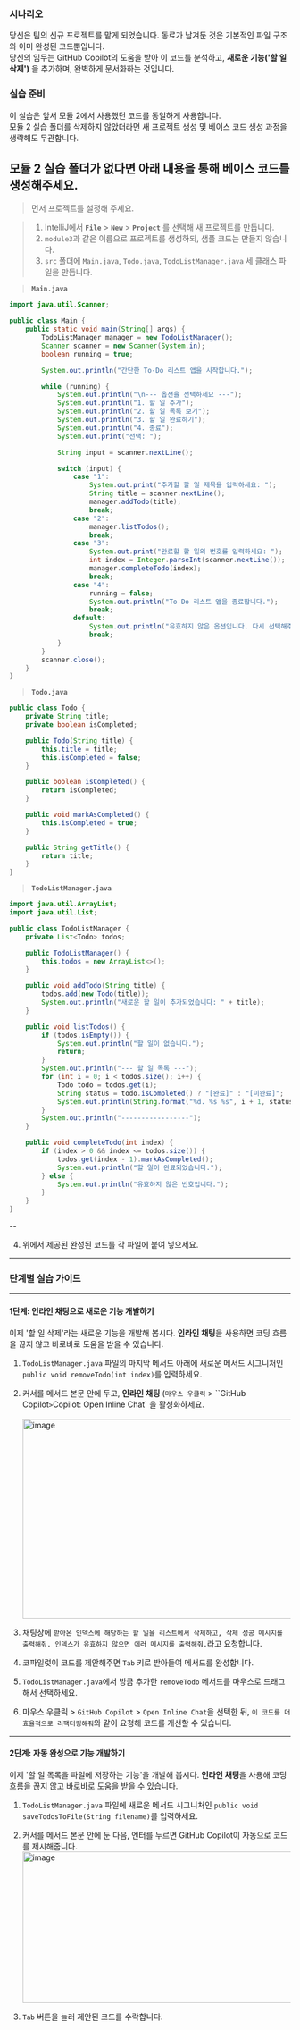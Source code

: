 ### 시나리오

당신은 팀의 신규 프로젝트를 맡게 되었습니다. 동료가 남겨둔 것은 기본적인 파일 구조와 이미 완성된 코드뿐입니다.   
당신의 임무는 GitHub Copilot의 도움을 받아 이 코드를 분석하고,  **새로운 기능('할 일 삭제')** 을 추가하며, 완벽하게 문서화하는 것입니다.  

### 실습 준비

이 실습은 앞서 모듈 2에서 사용했던 코드를 동일하게 사용합니다.  
모듈 2 실습 폴더를 삭제하지 않았더라면 새 프로젝트 생성 및 베이스 코드 생성 과정을 생략해도 무관합니다.  

모듈 2 실습 폴더가 없다면 아래 내용을 통해 베이스 코드를 생성해주세요.  
--

>먼저 프로젝트를 설정해 주세요.  

>1.  IntelliJ에서 **`File`** >  **`New`**  >  **`Project`** 를 선택해 새 프로젝트를 만듭니다.
>2.  `module3`과 같은 이름으로 프로젝트를 생성하되, 샘플 코드는 만들지 않습니다.
>3.  `src` 폴더에 `Main.java`, `Todo.java`, `TodoListManager.java` 세 클래스 파일을 만듭니다.
     
>**`Main.java`**
```java
import java.util.Scanner;

public class Main {
    public static void main(String[] args) {
        TodoListManager manager = new TodoListManager();
        Scanner scanner = new Scanner(System.in);
        boolean running = true;

        System.out.println("간단한 To-Do 리스트 앱을 시작합니다.");

        while (running) {
            System.out.println("\n--- 옵션을 선택하세요 ---");
            System.out.println("1. 할 일 추가");
            System.out.println("2. 할 일 목록 보기");
            System.out.println("3. 할 일 완료하기");
            System.out.println("4. 종료");
            System.out.print("선택: ");

            String input = scanner.nextLine();

            switch (input) {
                case "1":
                    System.out.print("추가할 할 일 제목을 입력하세요: ");
                    String title = scanner.nextLine();
                    manager.addTodo(title);
                    break;
                case "2":
                    manager.listTodos();
                    break;
                case "3":
                    System.out.print("완료할 할 일의 번호를 입력하세요: ");
                    int index = Integer.parseInt(scanner.nextLine());
                    manager.completeTodo(index);
                    break;
                case "4":
                    running = false;
                    System.out.println("To-Do 리스트 앱을 종료합니다.");
                    break;
                default:
                    System.out.println("유효하지 않은 옵션입니다. 다시 선택해주세요.");
                    break;
            }
        }
        scanner.close();
    }
}
```
  
>**`Todo.java`**  
```java
public class Todo {
    private String title;
    private boolean isCompleted;

    public Todo(String title) {
        this.title = title;
        this.isCompleted = false;
    }

    public boolean isCompleted() {
        return isCompleted;
    }

    public void markAsCompleted() {
        this.isCompleted = true;
    }

    public String getTitle() {
        return title;
    }
}
```
>**`TodoListManager.java`**  
```java
import java.util.ArrayList;
import java.util.List;

public class TodoListManager {
    private List<Todo> todos;

    public TodoListManager() {
        this.todos = new ArrayList<>();
    }

    public void addTodo(String title) {
        todos.add(new Todo(title));
        System.out.println("새로운 할 일이 추가되었습니다: " + title);
    }

    public void listTodos() {
        if (todos.isEmpty()) {
            System.out.println("할 일이 없습니다.");
            return;
        }
        System.out.println("--- 할 일 목록 ---");
        for (int i = 0; i < todos.size(); i++) {
            Todo todo = todos.get(i);
            String status = todo.isCompleted() ? "[완료]" : "[미완료]";
            System.out.println(String.format("%d. %s %s", i + 1, status, todo.getTitle()));
        }
        System.out.println("-----------------");
    }

    public void completeTodo(int index) {
        if (index > 0 && index <= todos.size()) {
            todos.get(index - 1).markAsCompleted();
            System.out.println("할 일이 완료되었습니다.");
        } else {
            System.out.println("유효하지 않은 번호입니다.");
        }
    }
}
```
>
--

  
4.  위에서 제공된 완성된 코드를 각 파일에 붙여 넣으세요.

---

### 단계별 실습 가이드

---

#### **1단계: 인라인 채팅으로 새로운 기능 개발하기**

이제 '할 일 삭제'라는 새로운 기능을 개발해 봅시다. **인라인 채팅**을 사용하면 코딩 흐름을 끊지 않고 바로바로 도움을 받을 수 있습니다.

1.  `TodoListManager.java` 파일의 마지막 메서드 아래에 새로운 메서드 시그니처인 `public void removeTodo(int index)`를 입력하세요.
2.  커서를 메서드 본문 안에 두고, **인라인 채팅** (`마우스 우클릭` > ``GitHub Copilot` > `Copilot: Open Inline Chat` 을 활성화하세요.  <br>  
<img width="617" height="357" alt="image" src="https://github.com/user-attachments/assets/2a2f0234-c35b-42df-a3f7-ac669a6fc9aa" />  <br>  

3.  채팅창에 `받아온 인덱스에 해당하는 할 일을 리스트에서 삭제하고, 삭제 성공 메시지를 출력해줘. 인덱스가 유효하지 않으면 에러 메시지를 출력해줘.`라고 요청합니다.  
4.  코파일럿이 코드를 제안해주면 `Tab` 키로 받아들여 메서드를 완성합니다.  
5.  `TodoListManager.java`에서 방금 추가한 `removeTodo` 메서드를 마우스로 드래그해서 선택하세요.  
6.  마우스 우클릭 > `GitHub Copilot` > `Open Inline Chat`을 선택한 뒤, `이 코드를 더 효율적으로 리팩터링해줘`와 같이 요청해 코드를 개선할 수 있습니다.

---

  
#### **2단계: 자동 완성으로 기능 개발하기**

이제 '할 일 목록을 파일에 저장하는 기능'을 개발해 봅시다. **인라인 채팅**을 사용해 코딩 흐름을 끊지 않고 바로바로 도움을 받을 수 있습니다.

1. `TodoListManager.java` 파일에 새로운 메서드 시그니처인 `public void saveTodosToFile(String filename)`를 입력하세요.
2. 커서를 메서드 본문 안에 둔 다음, 엔터를 누르면 GitHub Copilot이 자동으로 코드를 제시해줍니다. <br>
<img width="750" height="271" alt="image" src="https://github.com/user-attachments/assets/9e3265a7-4533-43e8-af54-3932839f77ba" />  <br>
  
3. `Tab` 버튼을 눌러 제안된 코드를 수락합니다.   

